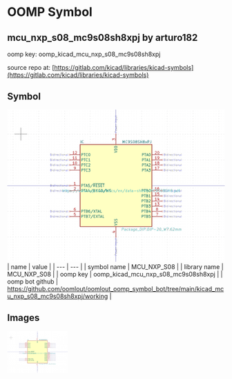 # OOMP Symbol  
## mcu_nxp_s08_mc9s08sh8xpj  by arturo182  
  
oomp key: oomp_kicad_mcu_nxp_s08_mc9s08sh8xpj  
  
source repo at: [https://gitlab.com/kicad/libraries/kicad-symbols](https://gitlab.com/kicad/libraries/kicad-symbols)  
## Symbol  
  
[![working.png](working_600.png)](working.png)  
| name | value | 
| --- | --- | 
| symbol name | MCU_NXP_S08 | 
| library name | MCU_NXP_S08 | 
| oomp key | oomp_kicad_mcu_nxp_s08_mc9s08sh8xpj | 
| oomp bot github | https://github.com/oomlout/oomlout_oomp_symbol_bot/tree/main/kicad_mcu_nxp_s08_mc9s08sh8xpj/working | 
## Images  
  
[![working.png](working_140.png)](working.png)  
